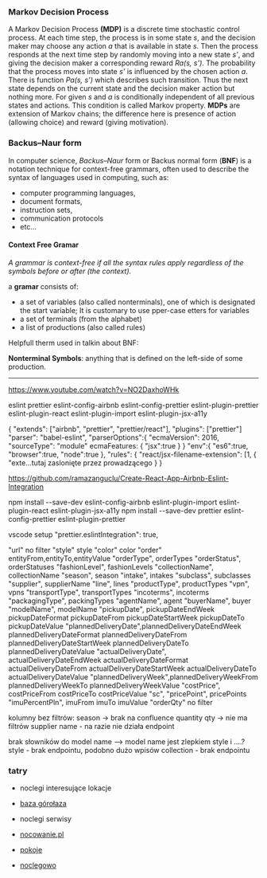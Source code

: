 ### Markov Decision Process
A Markov Decision Process  **(MDP)** is a discrete time stochastic control process. At each time step, the process is in some state *s*, and the decision maker may choose any action *a* that is available in state *s*. Then the process responds at the next time step by  randomly moving into a new state *s’*, and giving the decision maker a corresponding reward *Ra(s, s’)*. The probability that the process moves into state *s’* is influenced by the chosen action *a*. There is function *Pa(s, s’)* which describes such transition. Thus the next state depends on the current state and the decision maker action but nothing more. For given *s* and *a* is conditionally independent of all previous states and actions. This condition is called Markov property. **MDPs** are extension of Markov chains; the difference here is presence of action (allowing choice) and reward (giving motivation). 

### Backus–Naur form
In computer science, *Backus–Naur* form or Backus normal form (**BNF**) is a notation technique for context-free grammars, often used to describe the syntax of languages used in computing, such as:
- computer programming languages,
- document formats,
- instruction sets,
- communication protocols
- etc...

#### Context Free Gramar

*A grammar is context-free if all the syntax rules apply regardless of the symbols before or after (the context).*

a **gramar** consists of:
- a set of variables (also called nonterminals), one of which is designated the start variable; It is customary to use pper-case etters for variables
- a set of terminals (from the alphabet)
- a list of productions (also called rules)

Helpfull therm used in talkin about BNF:

**Nonterminal Symbols**: anything that is defined on the left-side of some production.

--------------

https://www.youtube.com/watch?v=NO2DaxhoWHk


eslint prettier eslint-config-airbnb eslint-config-prettier eslint-plugin-prettier eslint-plugin-react eslint-plugin-import eslint-plugin-jsx-a11y

{
	"extends": ["airbnb", "prettier", "prettier/react"],
	"plugins": ["prettier"]
	"parser": "babel-eslint",
	"parserOptions":{
		"ecmaVersion": 2016,
		"sourceType": "module"
		ecmaFeatures: {
			"jsx":true
		}
	}
	"env":{
		"es6":true,
		"browser":true,
		"node":true
	},
	"rules": {
		"react/jsx-filename-extension": [1, { "exte...tutaj zaslonięte przez prowadzącego
	}
}



https://github.com/ramazanguclu/Create-React-App-Airbnb-Eslint-Integration



npm install --save-dev eslint-config-airbnb eslint-plugin-import eslint-plugin-react eslint-plugin-jsx-a11y
npm install --save-dev prettier eslint-config-prettier eslint-plugin-prettier

vscode setup
"prettier.eslintIntegration": true,





  "url"			no filter
  "style"		style
  "color"		color
  "order"		entityFrom,entityTo,entityValue
  "orderType",  	orderTypes
  "orderStatus",	orderStatuses
  "fashionLevel",  	fashionLevels
  "collectionName",	collectionName
  "season",		season
  "intake",		intakes
  "subclass",		subclasses
  "supplier",		supplierName
  "line",		lines
  "productType",	productTypes
  "vpn",		vpns
  "transportType", 	transportTypes
  "incoterms",		incoterms
  "packagingType",	packingTypes
  "agentName",		agent
  "buyerName",		buyer
  "modelName",		modelName
  "pickupDate",		pickupDateEndWeek
			pickupDateFormat
			pickupDateFrom
			pickupDateStartWeek
			pickupDateTo
			pickupDateValue
  "plannedDeliveryDate",plannedDeliveryDateEndWeek
			plannedDeliveryDateFormat
			plannedDeliveryDateFrom
			plannedDeliveryDateStartWeek
			plannedDeliveryDateTo
			plannedDeliveryDateValue
  "actualDeliveryDate",	actualDeliveryDateEndWeek
			actualDeliveryDateFormat
			actualDeliveryDateFrom
			actualDeliveryDateStartWeek
			actualDeliveryDateTo
			actualDeliveryDateValue
  "plannedDeliveryWeek",plannedDeliveryWeekFrom
			plannedDeliveryWeekTo
			plannedDeliveryWeekValue
  "costPrice",		costPriceFrom
			costPriceTo
			costPriceValue
  "sc",
  "pricePoint",		pricePoints
  "imuPercentPln",	imuFrom
			imuTo
			imuValue
  "orderQty"		no filter







  kolumny bez filtrów:
	season -> brak na confluence
	quantity qty -> nie ma filtrów
	supplier name - na razie nie działa endpoint

brak słowników do 
	model name --> model name jest zlepkiem style i ....?
	style - brak endpointu, podobno dużo wpisów
	collection - brak endpointu



### tatry
- noclegi interesujące lokacje
- [baza górołaza](https://www.noclegowo.pl/zakopane/1918-baza-gorolaza-tanie-noclegi/)

- noclegi serwisy
- [nocowanie.pl](https://www.nocowanie.pl/?command=search_location&region=22&q=Tatry&geo=1&miejsca=1&miejsca_dorosli=1&cena%5Bdo%5D=70&odleglosc%5Bdo%5D=3&kat%5B%5D=3&opinie=0&sortuj=)
- [pokoje](https://noclegi.pl/pokoje-goscinne-ula-i-jarek-gazda-zakopane?adults=1&rooms=1&checkin=2019-08-12&checkout=2019-08-13)
- [noclegowo](https://www.noclegowo.pl/noclegi/tatry-i-podhale/kwatery-prywatne/?date_from=2019-08-12&date_to=2019-08-17&nb_adults=1&p=4&pmax=80)
